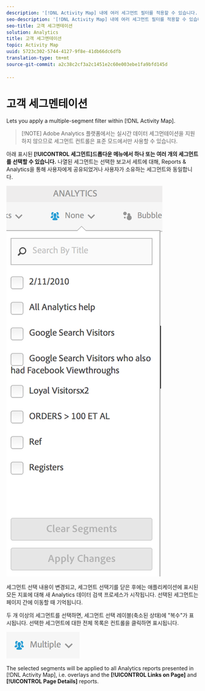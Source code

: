 ```yaml
---
description: '[!DNL Activity Map] 내에 여러 세그먼트 필터를 적용할 수 있습니다.'
seo-description: '[!DNL Activity Map] 내에 여러 세그먼트 필터를 적용할 수 있습니다.'
seo-title: 고객 세그멘테이션
solution: Analytics
title: 고객 세그멘테이션
topic: Activity Map
uuid: 5723c302-5744-4127-9f8e-41db66dc6dfb
translation-type: tm+mt
source-git-commit: a2c38c2cf3a2c1451e2c60e003ebe1fa9bfd145d

---
```



# 고객 세그멘테이션

Lets you apply a multiple-segment filter within [!DNL Activity Map].

> [!NOTE] Adobe Analytics 플랫폼에서는 실시간 데이터 세그먼테이션을 지원하지 않으므로 세그먼트 컨트롤은 표준 모드에서만 사용할 수 있습니다.

아래 표시된 **[!UICONTROL 세그먼트]드롭다운 메뉴에서 하나 또는 여러 개의 세그먼트를 선택할 수 있습니다.** 나열된 세그먼트는 선택한 보고서 세트에 대해, Reports &amp; Analytics을 통해 사용자에게 공유되었거나 사용자가 소유하는 세그먼트와 동일합니다.

![](assets/segments.png)

세그먼트 선택 내용이 변경되고, 세그먼트 선택기를 닫은 후에는 애플리케이션에 표시된 모든 지표에 대해 새 Analytics 데이터 검색 프로세스가 시작됩니다. 선택된 세그먼트는 페이지 간에 이동할 때 기억됩니다.

두 개 이상의 세그먼트를 선택하면, 세그먼트 선택 레이블(축소된 상태)에 "복수"가 표시됩니다. 선택한 세그먼트에 대한 전체 목록은 컨트롤을 클릭하면 표시됩니다.

![](assets/two_segments.png)

The selected segments will be applied to all Analytics reports presented in [!DNL Activity Map], i.e. overlays and the **[!UICONTROL Links on Page]** and **[!UICONTROL Page Details]** reports.
